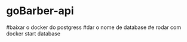 # goBarber-api

#baixar o docker do postgress
#dar o nome de database
#e rodar com docker start database
